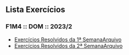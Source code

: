 ## Lista Exercícios

### F1M4 :: DOM :: 2023/2

- [Exercícios Resolvidos da 1ª SemanaArquivo](./DOM/Semana-01/)
- [Exercícios Resolvidos da 2ª SemanaArquivo](./DOM/Semana-02/)
